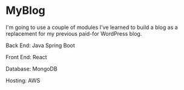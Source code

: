 # MyBlog

I'm going to use a couple of modules I've learned to build a blog as a replacement for my previous paid-for WordPress blog.

Back End: Java Spring Boot

Front End: React

Database: MongoDB

Hosting: AWS
